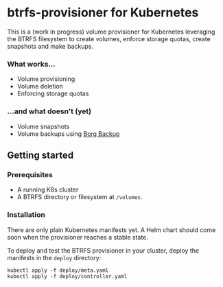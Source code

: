 # btrfs-provisioner for Kubernetes

This is a (work in progress) volume provisioner for Kubernetes leveraging the BTRFS filesystem to create volumes, enforce storage quotas, create snapshots and make backups.


### What works…

- Volume provisioning
- Volume deletion
- Enforcing storage quotas


### …and what doesn't (yet)

- Volume snapshots
- Volume backups using [Borg Backup](https://www.borgbackup.org/)


## Getting started


### Prerequisites

- A running K8s cluster
- A BTRFS directory or filesystem at `/volumes`.


### Installation

There are only plain Kubernetes manifests yet. A Helm chart should come soon when the provisioner reaches a stable state.

To deploy and test the BTRFS provisioner in your cluster, deploy the manifests in the `deploy` directory:

```shell
kubectl apply -f deploy/meta.yaml
kubectl apply -f deploy/controller.yaml
```